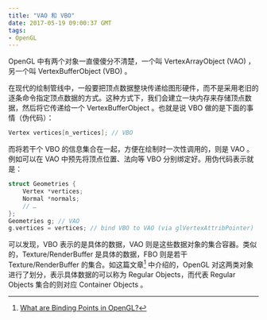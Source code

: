 ```yaml
---
title: "VAO 和 VBO"
date: 2017-05-19 09:00:37 GMT
tags:
- OpenGL
---
```


OpenGL 中有两个对象一直傻傻分不清楚，一个叫 VertexArrayObject (VAO) ，另一个叫 VertexBufferObject (VBO) 。

在现代的绘制管线中，一般要把顶点数据整块传递给图形硬件，而不是采用老旧的逐条命令指定顶点数据的方式。这种方式下，我们会建立一块内存来存储顶点数据，然后将它传递给一个 VertexBufferObject 。也就是说 VBO 做的是下面的事情（伪代码）：

``` cpp
Vertex vertices[n_vertices]; // VBO
```

而将若干个 VBO 的信息集合在一起，方便在绘制时一次性调用的，则是 VAO 。例如可以在 VAO 中预先将顶点位置、法向等 VBO 分别绑定好。用伪代码表示就是：

``` cpp
struct Geometries {
    Vertex *vertices;
    Normal *normals;
    // …
};
Geometries g; // VAO
g.vertices = vertices; // bind VBO to VAO (via glVertexAttribPointer)
```

可以发现，VBO 表示的是具体的数据，VAO 则是这些数据对象的集合容器。类似的，Texture/RenderBuffer 是具体的数据，FBO 则是若干 Texture/RenderBuffer 的集合。如这篇文章[^1] 中介绍的，OpenGL 对这两类对象进行了划分，表示具体数据的可以称为 Regular Objects，而代表 Regular Objects 集合的则对应 Container Objects 。

[^1]: [What are Binding Points in OpenGL?](http://t.umblr.com/redirect?z=http%3A%2F%2Fwww.haroldserrano.com%2Fblog%2Fwhat-are-binding-points-in-opengl&t=ZTg2Nzc2NTY3YWYzMzUxYTllNjBhNmUyYmQ3NjQxMzJlZWE3OWNiNCx2WWdHWkFMQQ%3D%3D&b=t%3Al6osga8OYJhlclgrIiVNSw&p=http%3A%2F%2Fepipolar.tumblr.com%2Fpost%2F160833120348%2Fvao-%E5%92%8C-vbo&m=0)